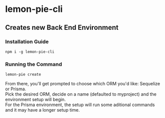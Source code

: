 # lemon-pie-cli  

## Creates new Back End Environment  

### Installation Guide  

`npm i -g lemon-pie-cli`  

### Running the Command  

`lemon-pie create`  

From there, you'll get prompted to choose which ORM you'd like: Sequelize or Prisma.  
Pick the desired ORM, decide on a name (defaulted to myproject) and the environment setup will begin.  
For the Prisma environment, the setup will run some aditional commands and it may have a longer setup time.
